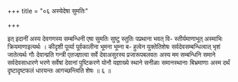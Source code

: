 +++
title = "०६ अस्येदेषा सुमतिः"

+++

इत् इदानीं अस्य देवगणस्य सम्बन्धिनी एषा सुमतिः सुष्टु स्तुतिः पप्रथाना भवत् वि- स्तीर्यमाणाभूत् अस्माभिः क्रियमाणाइत्यर्थः । कीदृशी पूर्व्या पूर्वकालीना भूमना भूम्ना ब- हुत्वेन युक्तेतिशेषः सर्वदेवसम्बन्धित्वात् भृशं जातेत्यर्थः गौः देवान्प्रति गन्त्री एतज्ज्ञात्वा सर्वे देवाअसुरस्य प्रजारूपबलवतः अस्य मम सम्बन्धिनि समाने सर्वदेवसाधारणे भरणे सर्वेषां देवानां पुष्टिकरणे योनौ यज्ञाख्ये स्थाने सनीळाः समानस्थानाः बिभ्रमाणाः अस्म दर्थं दृष्टादृष्टफलं धारयन्तः आगच्छन्त्विति शेषः ॥ ६ ॥